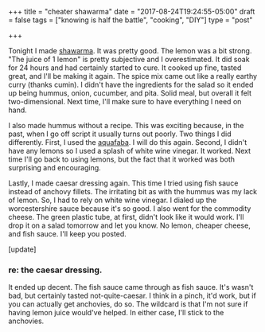 +++
title = "cheater shawarma"
date = "2017-08-24T19:24:55-05:00"
draft = false
tags = ["knowing is half the battle", "cooking", "DIY"]
type = "post"

+++

Tonight I made [shawarma](https://www.tastemade.com/videos/cheaters-shawarma). It was pretty good. The lemon
was a bit strong. "The juice of 1 lemon" is pretty subjective and I overestimated. It did soak for 24 hours
and had certainly started to cure. It cooked up fine, tasted great, and I'll be making it again. The spice mix
came out like a really earthy curry (thanks cumin). I didn't have the ingredients for the salad so it ended up
being hummus, onion, cucumber, and pita. Solid meal, but overall it felt two-dimensional. Next time, I'll make
sure to have everything I need on hand.

I also made hummus without a recipe. This was exciting because, in the past, when I go off script it
usually turns out poorly. Two things I did differently. First, I used the [aquafaba](http://aquafaba.com/). I will do this again.
Second, I didn't have any lemons so I used a splash of white wine vinegar. It worked. Next time I'll go back
to using lemons, but the fact that it worked was both surprising and encouraging.

Lastly, I made caesar dressing again. This time I tried using fish sauce instead of anchovy fillets. The irritating bit
as with the hummus was my lack of lemon. So, I had to rely on white wine vinegar. I dialed up the worcestershire sauce because it's so
good. I also went for the commodity cheese. The green plastic tube, at first, didn't look like it would work. I'll
drop it on a salad tomorrow and let you know. No lemon, cheaper cheese, and fish sauce. I'll keep you posted.

[update]

### re: the caesar dressing.

It ended up decent. The fish sauce came through as fish sauce. It's wasn't bad, but certainly tasted not-quite-caesar.
I think in a pinch, it'd work, but if you can actually get anchovies, do so. The wildcard is that I'm not sure if
having lemon juice would've helped. In either case, I'll stick to the anchovies.
